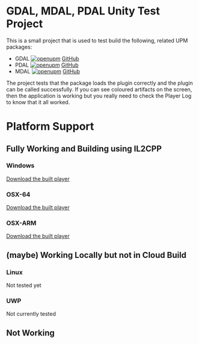 # GDAL, MDAL, PDAL Unity Test Project

This is a small project that is used to test build the following, related UPM packages:

- GDAL [![openupm](https://img.shields.io/npm/v/com.virgis.gdal?label=openupm&registry_uri=https://package.openupm.com)](https://openupm.com/packages/com.virgis.gdal/) [GitHub](https://github.com/ViRGIS-Team/gdal-upm)
- PDAL [![openupm](https://img.shields.io/npm/v/com.virgis.pdal?label=openupm&registry_uri=https://package.openupm.com)](https://openupm.com/packages/com.virgis.pdal/) [GitHub](https://github.com/ViRGIS-Team/pdal-upm)
- MDAL [![openupm](https://img.shields.io/npm/v/com.virgis.mdal?label=openupm&registry_uri=https://package.openupm.com)](https://openupm.com/packages/com.virgis.mdal/) [GitHub](https://github.com/ViRGIS-Team/mdal-upm)

The project tests that the package loads the plugin correctly and the plugin can be called successfully. If you can see coloured artifacts on the screen, then the application is working but you really need to check the Player Log to know that it all worked.

# Platform Support

## Fully Working and Building using IL2CPP

### Windows

[Download the built player](https://cloud.unity.com/public-share/build-automation/share?shareId=nNd-gKZkQSwa2g0E5Ozraav4CH1xo6W7PDsbow1O4nw)

### OSX-64

[Download the built player](https://cloud.unity.com/public-share/build-automation/share?shareId=UidgSTBHBgwRz-qBAbzyTav4CH1xo6W7PDsbow1O4nw)

### OSX-ARM

[Download the built player](https://cloud.unity.com/public-share/build-automation/share?shareId=Bl6BBT5SLOPe_OY1uEUp2Kv4CH1xo6W7PDsbow1O4nw)

## (maybe) Working Locally but not in Cloud Build

### Linux

Not tested yet

### UWP

Not currently tested

## Not Working




